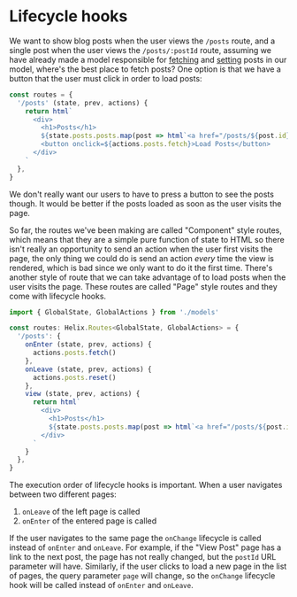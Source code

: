 # Lifecycle hooks

We want to show blog posts when the user views the `/posts` route, and a single post when the user views the `/posts/:postId` route, assuming we have already made a model responsible for [fetching](../Models/Effects.md) and [setting](../Models/Reducers.md) posts in our model, where's the best place to fetch posts? One option is that we have a button that the user must click in order to load posts: 

```javascript
const routes = {
  '/posts' (state, prev, actions) {
    return html`
      <div>
        <h1>Posts</h1>
        ${state.posts.posts.map(post => html`<a href="/posts/${post.id}">${post.title}</a>`)}
        <button onclick=${actions.posts.fetch}>Load Posts</button>
      </div>
    `
  },
}
```

We don't really want our users to have to press a button to see the posts though. It would be better if the posts loaded as soon as the user visits the page.

So far, the routes we've been making are called "Component" style routes, which means that they are a simple pure function of state to HTML so there isn't really an opportunity to send an action when the user first visits the page, the only thing we could do is send an action *every* time the view is rendered, which is bad since we only want to do it the first time. There's another style of route that we can take advantage of to load posts when the user visits the page. These routes are called "Page" style routes and they come with lifecycle hooks. 

```typescript
import { GlobalState, GlobalActions } from './models'

const routes: Helix.Routes<GlobalState, GlobalActions> = {
  '/posts': {
    onEnter (state, prev, actions) {
      actions.posts.fetch()
    },
    onLeave (state, prev, actions) {
      actions.posts.reset()
    },
    view (state, prev, actions) {
      return html`
        <div>
          <h1>Posts</h1>
          ${state.posts.posts.map(post => html`<a href="/posts/${post.id}">${post.title}</a>`)}
        </div>
      `
    }
  },
}
```

The execution order of lifecycle hooks is important. When a user navigates between two different pages:

1. `onLeave` of the left page is called
2. `onEnter` of the entered page is called

If the user navigates to the same page the `onChange` lifecycle is called instead of `onEnter` and `onLeave`. For example, if the "View Post" page has a link to the next post, the page has not really changed, but the `postId` URL parameter will have. Similarly, if the user clicks to load a new page in the list of pages, the query parameter `page` will change, so the `onChange` lifecycle hook will be called instead of `onEnter` and `onLeave`.
